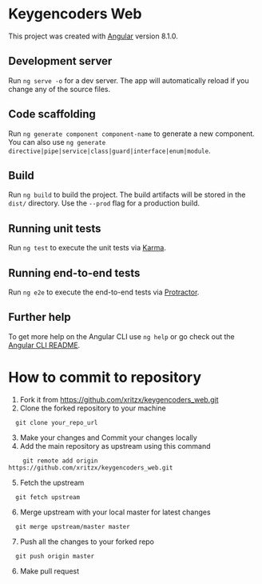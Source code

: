 # Keygencoders Web

This project was created with [Angular](https://github.com/angular/angular-cli) version 8.1.0.

## Development server

Run `ng serve -o` for a dev server. The app will automatically reload if you change any of the source files.

## Code scaffolding

Run `ng generate component component-name` to generate a new component. You can also use `ng generate directive|pipe|service|class|guard|interface|enum|module`.

## Build

Run `ng build` to build the project. The build artifacts will be stored in the `dist/` directory. Use the `--prod` flag for a production build.

## Running unit tests

Run `ng test` to execute the unit tests via [Karma](https://karma-runner.github.io).

## Running end-to-end tests

Run `ng e2e` to execute the end-to-end tests via [Protractor](http://www.protractortest.org/).

## Further help

To get more help on the Angular CLI use `ng help` or go check out the [Angular CLI README](https://github.com/angular/angular-cli/blob/master/README.md).

# How to commit to repository

1. Fork it from https://github.com/xritzx/keygencoders_web.git
2. Clone the forked repository to your machine
```
  git clone your_repo_url
```
3. Make your changes and Commit your changes locally
4. Add the main repository as upstream using this command
```
    git remote add origin https://github.com/xritzx/keygencoders_web.git
```
5. Fetch the upstream
```
  git fetch upstream
```
6. Merge upstream with your local master for latest changes
```
  git merge upstream/master master
```
7. Push all the changes to your forked repo
```
  git push origin master
```
6. Make pull request
